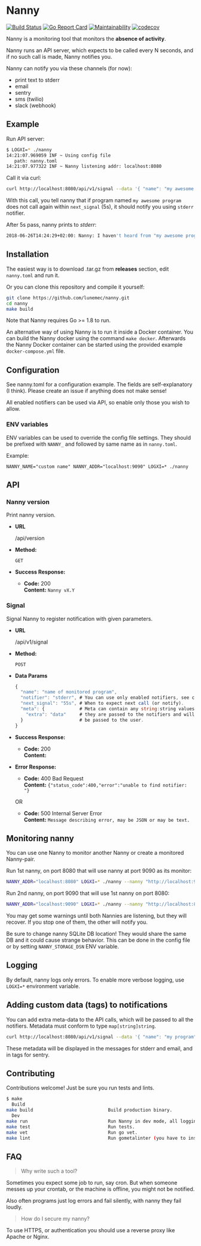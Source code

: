 
# Nanny
[![Build Status](https://travis-ci.org/lunemec/nanny.svg?branch=master)](https://travis-ci.org/lunemec/nanny) [![Go Report Card](https://goreportcard.com/badge/github.com/lunemec/nanny)](https://goreportcard.com/report/github.com/lunemec/nanny) [![Maintainability](https://api.codeclimate.com/v1/badges/224b9390145c2e5a8046/maintainability)](https://codeclimate.com/github/lunemec/nanny/maintainability) [![codecov](https://codecov.io/gh/lunemec/nanny/branch/master/graph/badge.svg)](https://codecov.io/gh/lunemec/nanny)

Nanny is a monitoring tool that monitors the **absence of activity**.

Nanny runs an API server, which expects to be called every N seconds, and if no such call is made, Nanny notifies you.

Nanny can notify you via these channels (for now):
* print text to stderr
* email
* sentry
* sms (twilio)
* slack (webhook)

## Example
Run API server:
```bash
$ LOGXI=* ./nanny
14:21:07.969059 INF ~ Using config file
   path: nanny.toml
14:21:07.977322 INF ~ Nanny listening addr: localhost:8080
```
Call it via curl:
```bash
curl http://localhost:8080/api/v1/signal --data '{ "name": "my awesome program", "notifier": "stderr", "next_signal": "5s" }'
```
With this call, you tell nanny that if program named `my awesome program` does not call again within `next_signal` (5s), it should notify you using `stderr` notifier.

After 5s pass, nanny prints to *stderr*:
```bash
2018-06-26T14:24:29+02:00: Nanny: I haven't heard from "my awesome program@localhost:44554" in the last 5s! (Meta: map[])
```

## Installation
The easiest way is to download .tar.gz from **releases** section, edit `nanny.toml` and run it.

Or you can clone this repository and compile it yourself:
```bash
git clone https://github.com/lunemec/nanny.git
cd nanny
make build
```

Note that Nanny requires Go >= 1.8 to run.

An alternative way of using Nanny is to run it inside a Docker container. You can build the Nanny docker using the command `make docker`. Afterwards the Nanny Docker container can be started using the provided example `docker-compose.yml` file.

## Configuration
See nanny.toml for a configuration example. The fields are self-explanatory (I think). Please create an issue if anything does not make sense!

All enabled notifiers can be used via API, so enable only those you wish to allow.

### ENV variables
ENV variables can be used to override the config file settings. They should be prefixed with `NANNY_` and followed by same name as in `nanny.toml`.

Example:
```
NANNY_NAME="custom name" NANNY_ADDR="localhost:9090" LOGXI=* ./nanny
```

## API
### Nanny version
  Print nanny version.

* **URL**

  /api/version

* **Method:**
  
  `GET`
  
* **Success Response:**
  
  * **Code:** 200  
    **Content:** `Nanny vX.Y`

### Signal
  Signal Nanny to register notification with given parameters.

* **URL**

  /api/v1/signal

* **Method:**
  
  `POST`
  
* **Data Params**
  ```js
  {
    "name": "name of monitored program",
    "notifier": "stderr", # You can use only enabled notifiers, see config.
    "next_signal": "55s", # When to expect next call (or notify).
    "meta": {             # Meta can contain any string:string values,
      "extra": "data"     # they are passed to the notifiers and will eventually
    }                     # be passed to the user.
  }
  ```

* **Success Response:**
  
  * **Code:** 200  
    **Content:** 
 
* **Error Response:**
  * **Code:** 400 Bad Request  
    **Content:** `{"status_code":400,"error":"unable to find notifier: "}`

  OR

  * **Code:** 500 Internal Server Error  
    **Content:** `Message describing error, may be JSON or may be text.`

## Monitoring nanny
You can use one Nanny to monitor another Nanny or create a monitored Nanny-pair.

Run 1st nanny, on port 8080 that will use nanny at port 9090 as its monitor:
```bash
NANNY_ADDR="localhost:8080" LOGXI=* ./nanny --nanny "http://localhost:9090/api/v1/signal" --nanny-notifier "stderr"
```

Run 2nd nanny, on port 9090 that will use 1st nanny on port 8080:
```bash
NANNY_ADDR="localhost:9090" LOGXI=* ./nanny --nanny "http://localhost:8080/api/v1/signal" --nanny-notifier "stderr"
```

You may get some warnings until both Nannies are listening, but they will recover. If you stop one of them, the other will notify you.

Be sure to change nanny SQLite DB location! They would share the same DB and it could cause strange behavior.
This can be done in the config file or by setting `NANNY_STORAGE_DSN` ENV variable.

## Logging
By default, nanny logs only errors. To enable more verbose logging, use `LOGXI=*` environment variable.

## Adding custom data (tags) to notifications
You can add extra meta-data to the API calls, which will be passed to all the notifiers. Metadata must conform to type `map[string]string`.

```bash
curl http://localhost:8080/api/v1/signal --data '{ "name": "my program", "notifier": "stderr", "next_signal": "5"s "meta":{"custom": "metadata"} }'
```

These metadata will be displayed in the messages for stderr and email, and in tags for sentry.

## Contributing
Contributions welcome! Just be sure you run tests and lints.

```bash
$ make
  Build                          
make build                            Build production binary.                           
  Dev                            
make run                              Run Nanny in dev mode, all logging and race detector ON. 
make test                             Run tests.                                         
make vet                              Run go vet.                                        
make lint                             Run gometalinter (you have to install it). 
```

## FAQ
> Why write such a tool?

Sometimes you expect some job to run, say cron. But when someone messes up your crontab, or the machine is offline, you might not be notified.

Also often programs just log errors and fail silently, with nanny they fail loudly.

> How do I secure my nanny?

To use HTTPS, or authentication you should use a reverse proxy like Apache or Nginx.
